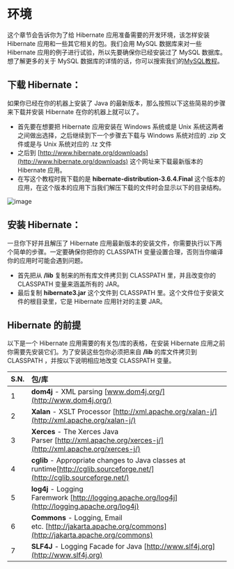 # 环境

这个章节会告诉你为了给 Hibernate 应用准备需要的开发环境，该怎样安装 Hibernate 应用和一些其它相关的包。我们会用 MySQL 数据库来对一些 Hibernate 应用的例子进行试验，所以先要确保你已经安装过了 MySQL 数据库。想了解更多的关于 MySQL 数据库的详情的话，你可以搜索我们的[MySQL教程](http://www.tutorialspoint.com/mysql/index.htm)。

## 下载 Hibernate：

如果你已经在你的机器上安装了 Java 的最新版本，那么按照以下这些简易的步骤来下载并安装 Hibernate 在你的机器上就可以了。    
- 首先要在想要把 Hibernate 应用安装在 Windows 系统或是 Unix 系统这两者之间做出选择，之后继续到下一个步骤去下载与 Windows 系统对应的 .zip 文件或是与 Unix 系统对应的 .tz 文件
- 之后到 [http://www.hibernate.org/downloads](http://www.hibernate.org/downloads) 这个网址来下载最新版本的 Hibernate 应用。
- 在写这个教程时我下载的是 **hibernate-distribution-3.6.4.Final** 这个版本的应用，在这个版本的应用下当我们解压下载的文件时会显示以下的目录结构。  

![image](http://www.tutorialspoint.com/hibernate/images/hibernate_directories.jpg)   

## 安装 Hibernate：

一旦你下好并且解压了 Hibernate 应用最新版本的安装文件，你需要执行以下两个简单的步骤。一定要确保你把你的 CLASSPATH 变量设置合理，否则当你编译你的应用时可能会遇到问题。
- 首先把从 **/lib** 复制来的所有库文件拷贝到 CLASSPATH 里，并且改变你的 CLASSPATH 变量来涵盖所有的 JAR。
- 最后复制 **hibernate3.jar** 这个文件到 CLASSPATH 里。这个文件位于安装文件的根目录里，它是 Hibernate 应用针对的主要 JAR。

## Hibernate 的前提

以下是一个 Hibernate 应用需要的有关包/库的表格，在安装 Hibernate 应用之前你需要先安装它们。为了安装这些包你必须把来自 **/lib** 的库文件拷贝到 CLASSPATH ，并按以下说明相应地改变 CLASSPATH 变量。

|**S.N.**|**包/库**|
|:------------- |:-------------| 
|1|	**dom4j** - XML parsing [www.dom4j.org/](http://www.dom4j.org/)  |
|2|	**Xalan** - XSLT Processor [http://xml.apache.org/xalan-j/](http://xml.apache.org/xalan-j/)  |
|3|	**Xerces** - The Xerces Java Parser [http://xml.apache.org/xerces-j/](http://xml.apache.org/xerces-j/)  | 
|4|	**cglib** - Appropriate changes to Java classes at runtime[http://cglib.sourceforge.net/](http://cglib.sourceforge.net/) |
|5|	**log4j** - Logging Faremwork [http://logging.apache.org/log4j](http://logging.apache.org/log4j)   | 
|6|	**Commons** - Logging, Email etc. [http://jakarta.apache.org/commons](http://jakarta.apache.org/commons)  |  
|7|	**SLF4J** - Logging Facade for Java [http://www.slf4j.org](http://www.slf4j.org)  |
